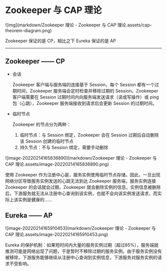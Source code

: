 # Zookeeper 与 CAP 理论

![img](markdown/Zookeeper 理论 - Zookeeper 与 CAP 理论.assets/cap-theorem-diagram.png)

Zookeeper 保证的是 CP，相比之下 Eureka 保证的是 AP

---

## Zookeeper —— CP

-   会话

    Zookeeper 客户端与服务端的连接基于 Session，每个 Session 都有一个过期时间，Zookeeper 服务端会定时检查并移除过期的 Session。Zookeeper 客户端需要在 Session 过期时间内向服务端发送请求（读或写操作）或 ping 包（心跳），Zookeeper 服务端接收到请求后会更新 Session 的过期时间。

-   临时节点

    Zookeeper 的节点分为两种：

    1.   临时节点：与 Session 绑定，Zookeeper 会在 Session 过期后自动删除该 Session 创建的临时节点
    2.   持久节点：不与 Session 绑定，需要手动删除

    

![image-20220214165836890](markdown/Zookeeper 理论 - Zookeeper 与 CAP 理论.assets/image-20220214165836890.png)

使用 Zookeeper 作为注册中心是，服务实例使用临时节点存储。因此，一旦出现网络分区导致服务实例发送的心跳无法到达 Zookeeper 服务端，服务实例连接 Zookeeper 的会话就会过期，Zookeeper 就会删除实例的信息。实例信息被删除后，下游服务就无法从注册中心查询到该实例，也就不会向该实例发送请求，而实际上该实例是健康的……



## Eureka —— AP

![image-20220214165910453](markdown/Zookeeper 理论 - Zookeeper 与 CAP 理论.assets/image-20220214165910453.png)

Eureka 的保护机制：如果短时间内大量的服务实例过期（超过85%），服务端就推测可能是网络出现了问题，于是暂时不移除过期的服务实例。由于服务实例没有被移除，下游服务能够继续从注册中心查询到实例信息，下游服务对服务实例的请求不受影响。
